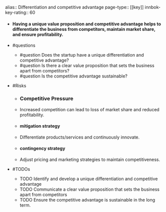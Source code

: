 alias:: Differentiation and competitive advantage
page-type:: [[key]]
innbok-key-rating:: 60
- #### Having a unique value proposition and competitive advantage helps to differentiate the business from competitors, maintain market share, and ensure profitability.
- #questions
  - #question Does the startup have a unique differentiation and competitive advantage?
  - #question Is there a clear value proposition that sets the business apart from competitors?
  - #question Is the competitive advantage sustainable?
- #Risks

  - ### Competitive Pressure
  - Increased competition can lead to loss of market share and reduced profitability.
  - #### mitigation strategy
  - Differentiate products/services and continuously innovate.
  - #### contingency strategy
  - Adjust pricing and marketing strategies to maintain competitiveness.
- #TODOs
  - TODO Identify and develop a unique differentiation and competitive advantage
  - TODO  Communicate a clear value proposition that sets the business apart from competitors
  - TODO  Ensure the competitive advantage is sustainable in the long term.


